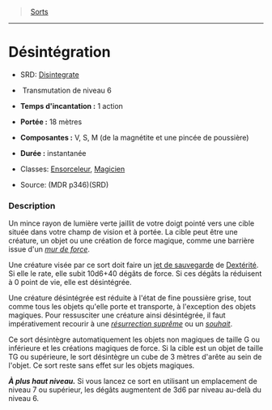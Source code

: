 ﻿---
!SpellItem
Family: SpellHD
Name: Désintégration
AltName: '[Disintegrate](srd_spells_disintegrate.md)'
Type: Transmutation
Level: 6
CastingTime: 1 action
Range: 18 mètres
Components: V, S, M (de la magnétite et une pincée de poussière)
Duration: instantanée
Classes: '[Ensorceleur](hd_sorcerer.md), [Magicien](hd_wizard.md)'
Source: (MDR p346)(SRD)
Id: spells_hd.md#désintégration
ParentLink: spells_hd.md#sorts
ParentName: Sorts
NameLevel: 1
Attributes: {}
AttributesDictionary: >+
  {}

---
> [Sorts](hd_spells.md)

---

# Désintégration

- SRD: [Disintegrate](srd_spells_disintegrate.md)

-  Transmutation de niveau 6

- **Temps d'incantation :** 1 action

- **Portée :** 18 mètres

- **Composantes :** V, S, M (de la magnétite et une pincée de poussière)

- **Durée :** instantanée

- Classes: [Ensorceleur](hd_sorcerer.md), [Magicien](hd_wizard.md)

- Source: (MDR p346)(SRD)

### Description

Un mince rayon de lumière verte jaillit de votre doigt pointé vers une cible située dans votre champ de vision et à portée. La cible peut être une créature, un objet ou une création de force magique, comme une barrière issue d'un _[mur de force](hd_spells_mur_de_force.md)_.

Une créature visée par ce sort doit faire un [jet de sauvegarde](hd_abilities_jets_de_sauvegarde.md) de [Dextérité](hd_abilities_dexterity.md). Si elle le rate, elle subit 10d6+40 dégâts de force. Si ces dégâts la réduisent à 0 point de vie, elle est désintégrée.

Une créature désintégrée est réduite à l'état de fine poussière grise, tout comme tous les objets qu'elle porte et transporte, à l'exception des objets magiques. Pour ressusciter une créature ainsi désintégrée, il faut impérativement recourir à une _[résurrection suprême](hd_spells_resurrection_supreme.md)_ ou un _[souhait](hd_spells_souhait.md)_.

Ce sort désintègre automatiquement les objets non magiques de taille G ou inférieure et les créations magiques de force. Si la cible est un objet de taille TG ou supérieure, le sort désintègre un cube de 3 mètres d'arête au sein de l'objet. Ce sort reste sans effet sur les objets magiques.

**_À plus haut niveau._** Si vous lancez ce sort en utilisant un emplacement de niveau 7 ou supérieur, les dégâts augmentent de 3d6 par niveau au-delà du niveau 6.

